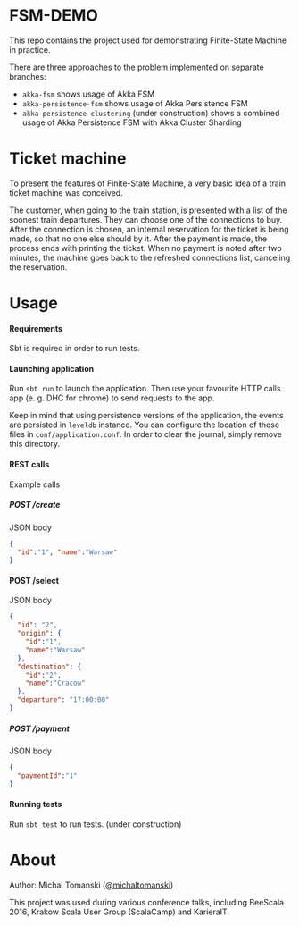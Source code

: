# FSM-DEMO
This repo contains the project used for demonstrating Finite-State Machine in practice.

There are three approaches to the problem implemented on separate branches:
* `akka-fsm` shows usage of Akka FSM
* `akka-persistence-fsm` shows usage of Akka Persistence FSM
* `akka-persistence-clustering` (under construction) shows a combined usage of Akka Persistence FSM with Akka Cluster Sharding     

# Ticket machine
To present the features of Finite-State Machine, a very basic idea of a train ticket machine was conceived. 

The customer, when going to the train station, is presented with a list of the soonest train departures. They can choose one of the connections to buy. After the connection is chosen, an internal reservation for the ticket is being made, so that no one else should by it. After the payment is made, the process ends with printing the ticket. When no payment is noted after two minutes, the machine goes back to the refreshed connections list, canceling the reservation.

# Usage
#### Requirements
Sbt is required in order to run tests.

#### Launching application
Run `sbt run` to launch the application. Then use your favourite HTTP calls app (e. g. DHC for chrome) to send requests to the app. 

Keep in mind that using persistence versions of the application, the events are persisted in `leveldb` instance. You can configure the location of these files in `conf/application.conf`. In order to clear the journal, simply remove this directory.

#### REST calls
Example calls

##### POST /create
JSON body
```json
{
  "id":"1", "name":"Warsaw"
}
```

#### POST /select
JSON body
```json
{
  "id": "2", 
  "origin": {
    "id":"1",
    "name":"Warsaw"
  }, 
  "destination": {
    "id":"2",
    "name":"Cracow"
  }, 
  "departure": "17:00:00"
}
```

##### POST /payment
JSON body
```json
{
  "paymentId":"1"
}
```

#### Running tests
Run `sbt test` to run tests. (under construction)

# About

Author: Michal Tomanski ([@michaltomanski](http://twitter.com/michaltomanski))

This project was used during various conference talks, including BeeScala 2016, Krakow Scala User Group (ScalaCamp) and KarieraIT.
